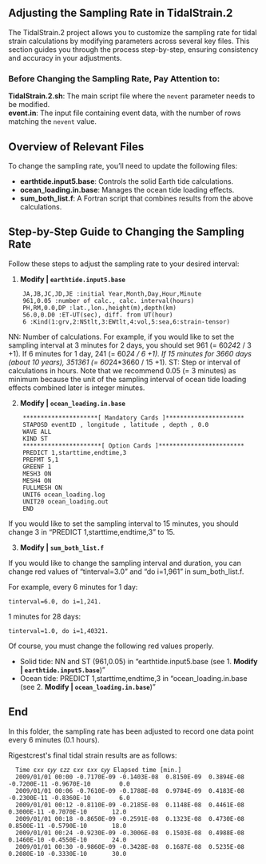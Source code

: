 ## Adjusting the Sampling Rate in TidalStrain.2

The TidalStrain.2 project allows you to customize the sampling rate for tidal strain calculations by modifying parameters across several key files. This section guides you through the process step-by-step, ensuring consistency and accuracy in your adjustments.

### Before Changing the Sampling Rate, Pay Attention to:
**TidalStrain.2.sh**: The main script file where the `nevent` parameter needs to be modified.  
**event.in**: The input file containing event data, with the number of rows matching the `nevent` value.


## Overview of Relevant Files

To change the sampling rate, you’ll need to update the following files:

-  **earthtide.input5.base**: Controls the solid Earth tide calculations.
-  **ocean_loading.in.base**: Manages the ocean tide loading effects.
-  **sum_both_list.f**: A Fortran script that combines results from the above calculations.

## Step-by-Step Guide to Changing the Sampling Rate

Follow these steps to adjust the sampling rate to your desired interval:

1. **Modify | `earthtide.input5.base`**

```base
    JA,JB,JC,JD,JE :initial Year,Month,Day,Hour,Minute
    961,0.05 :number of calc., calc. interval(hours)
    PH,RM,0.0,DP :lat.,lon.,height(m),depth(km)
    56.0,0.D0 :ET-UT(sec), diff. from UT(hour)
    6 :Kind(1:grv,2:NStlt,3:EWtlt,4:vol,5:sea,6:strain-tensor)
```
NN: Number of calculations. For example, if you would like to set the sampling interval at 3 minutes for 2 days, you should set 961 (= 60*24*2 / 3 +1). If 6 minutes for 1 day, 241 (= 60*24 / 6 +1). If 15 minutes for 3660 days (about 10 years), 351361 (= 60*24*3660 / 15 +1).
ST: Step or interval of calculations in hours. Note that we recommend 0.05 (= 3 minutes) as minimum because the unit of the sampling interval of ocean tide loading effects combined later is integer minutes.

2. **Modify | `ocean_loading.in.base`**

```base
    *********************[ Mandatory Cards ]**********************
    STAPOSD eventID , longitude , latitude , depth , 0.0
    WAVE ALL
    KIND ST
    **********************[ Option Cards ]************************
    PREDICT 1,starttime,endtime,3
    PREFMT 5,1
    GREENF 1
    MESH3 ON
    MESH4 ON
    FULLMESH ON
    UNIT6 ocean_loading.log
    UNIT20 ocean_loading.out
    END
```

If you would like to set the sampling interval to 15 minutes, you should change 3 in “PREDICT 1,starttime,endtime,3” to 15.


3. **Modify | `sum_both_list.f`**

If you would like to change the sampling interval and duration, you can change red values of “tinterval=3.0” and “do i=1,961” in sum_both_list.f.

For example, every 6 minutes for 1 day: 
```
tinterval=6.0, do i=1,241.
```

1 minutes for 28 days: 
```
tinterval=1.0, do i=1,40321.
```

Of course, you must change the following red values properly.

- Solid tide: NN and ST (961,0.05) in “earthtide.input5.base (see 1. **Modify | `earthtide.input5.base`**)”
- Ocean tide: PREDICT 1,starttime,endtime,3 in “ocean_loading.in.base (see 2. **Modify | `ocean_loading.in.base`**)”

## End
In this folder, the sampling rate has been adjusted to record one data point every 6 minutes (0.1 hours).

Rigestcrest's final tidal strain results are as follows:

```
  Time ε𝑥𝑥 ε𝑦𝑦 ε𝑧𝑧 ε𝑥𝑥 ε𝑥𝑥 ε𝑦𝑦 Elapsed time [min.]
  2009/01/01 00:00 -0.7170E-09 -0.1403E-08  0.8150E-09  0.3894E-08 -0.7200E-11 -0.9670E-10        0.0
  2009/01/01 00:06 -0.7610E-09 -0.1788E-08  0.9784E-09  0.4183E-08 -0.2300E-11 -0.8360E-10        6.0
  2009/01/01 00:12 -0.8110E-09 -0.2185E-08  0.1148E-08  0.4461E-08  0.3000E-11 -0.7070E-10       12.0
  2009/01/01 00:18 -0.8650E-09 -0.2591E-08  0.1323E-08  0.4730E-08  0.8500E-11 -0.5790E-10       18.0
  2009/01/01 00:24 -0.9230E-09 -0.3006E-08  0.1503E-08  0.4988E-08  0.1460E-10 -0.4550E-10       24.0
  2009/01/01 00:30 -0.9860E-09 -0.3428E-08  0.1687E-08  0.5235E-08  0.2080E-10 -0.3330E-10       30.0
```



